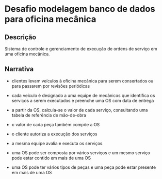 # Desafio modelagem banco de dados para oficina mecânica

## Descrição
Sistema de controle e gerenciamento de execução de ordens de serviço em uma oficina mecânica.

## Narrativa
- clientes levam veículos à oficina mecânica para serem consertados ou para passarem por revisões periódicas

- cada veículo é designado a uma equipe de mecânicos que identifica os serviços a serem executados e preenche uma OS com data de entrega

- a partir da OS, calcula-se o valor de cada serviço, consultando uma tabela de referência de mão-de-obra

- o valor de cada peça também compõe a OS

- o cliente autoriza a execução dos serviços

- a mesma equipe avalia e executa os serviços

- uma OS pode ser composta por vários serviços e um mesmo serviço pode estar contido em mais de uma OS

- uma OS pode ter vários tipos de peças e uma peça pode estar presente em mais de uma OS
